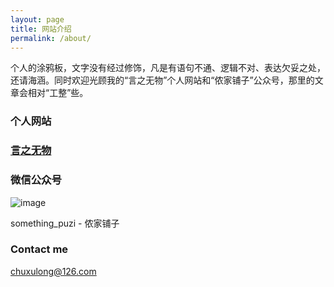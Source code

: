```yaml
---
layout: page
title: 网站介绍
permalink: /about/
---
```

个人的涂鸦板，文字没有经过修饰，凡是有语句不通、逻辑不对、表达欠妥之处，还请海涵。同时欢迎光顾我的“言之无物”个人网站和“侬家铺子”公众号，那里的文章会相对“工整”些。

### 个人网站
### [言之无物](http://yanzhiww.top)

### 微信公众号

![image](http://yanzhiww.top/wordpress/wp-content/uploads/2016/08/%E9%93%BA%E5%AD%90.jpg)

something_puzi - 侬家铺子


### Contact me

[chuxulong@126.com](mailto:chuxulong@126.com)

